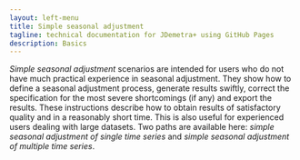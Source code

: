 ```yaml
---
layout: left-menu
title: Simple seasonal adjustment
tagline: technical documentation for JDemetra+ using GitHub Pages
description: Basics
---
```


*Simple seasonal adjustment* scenarios are intended for users who do not
have much practical experience in seasonal adjustment. They show how to
define a seasonal adjustment process, generate results swiftly, correct
the specification for the most severe shortcomings (if any) and export
the results. These instructions describe how to obtain results of
satisfactory quality and in a reasonably short time. This is also useful
for experienced users dealing with large datasets. Two paths are
available here: *simple seasonal adjustment of single time series* and
*simple seasonal adjustment of multiple time series*.